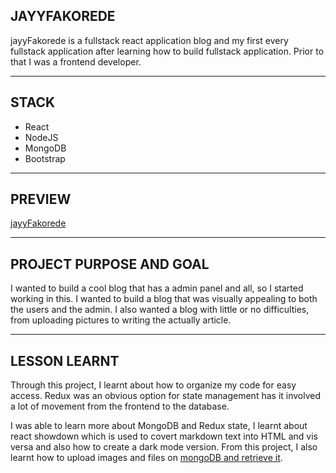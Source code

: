 ## JAYYFAKOREDE

jayyFakorede is a fullstack react application blog and my first every fullstack application after learning how to build fullstack application. Prior to that I was a frontend developer.

---

## STACK
* React
* NodeJS
* MongoDB
* Bootstrap

---

## PREVIEW

[jayyFakorede](https://jayyfakorede.herokuapp.com/)

---

## PROJECT PURPOSE AND GOAL

I wanted to build a cool blog that has a admin panel and all, so I started working in this. I wanted to build a blog that was visually appealing to both the users and the admin. I also wanted a blog with little or no difficulties, from uploading pictures to writing the actually article.


---
## LESSON LEARNT

Through this project, I learnt about how to organize my code for easy access. Redux was an obvious option for state management has it involved a lot of movement from the frontend to the database.

I was able to learn more about MongoDB and Redux state, I learnt about react showdown which is used to covert markdown text into HTML and vis versa and also how to create a dark mode version. From this project, I also learnt how to upload images and files on [mongoDB and retrieve it](https://dev.to/fakorededamilola/uploading-images-on-mongodb-via-nodejs-5h1l). 


